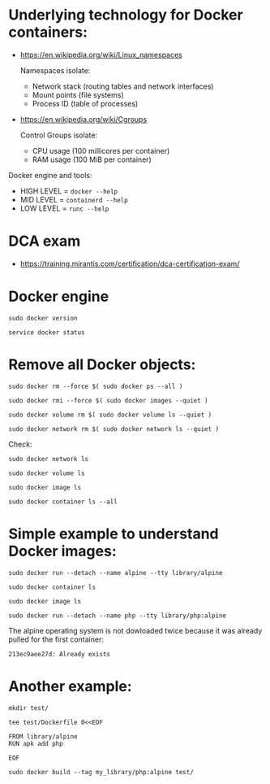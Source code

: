 # Underlying technology for Docker containers:
* https://en.wikipedia.org/wiki/Linux_namespaces
  
  Namespaces isolate:
  * Network stack (routing tables and network interfaces)
  * Mount points (file systems)
  * Process ID (table of processes)
* https://en.wikipedia.org/wiki/Cgroups
  
  Control Groups isolate:
  * CPU usage (100 millicores per container)
  * RAM usage (100 MiB per container)

Docker engine and tools:
  * HIGH LEVEL = `docker --help`
  * MID LEVEL = `containerd --help`
  * LOW LEVEL = `runc --help`

# DCA exam
* https://training.mirantis.com/certification/dca-certification-exam/

# Docker engine
```
sudo docker version
```

```
service docker status
```
# Remove all Docker objects:
```
sudo docker rm --force $( sudo docker ps --all )

sudo docker rmi --force $( sudo docker images --quiet )

sudo docker volume rm $( sudo docker volume ls --quiet )

sudo docker network rm $( sudo docker network ls --quiet )
```
Check:
```
sudo docker network ls

sudo docker volume ls

sudo docker image ls

sudo docker container ls --all
```

# Simple example to understand Docker images:
```
sudo docker run --detach --name alpine --tty library/alpine

sudo docker container ls

sudo docker image ls

sudo docker run --detach --name php --tty library/php:alpine
```
The alpine operating system is not dowloaded twice because it was already pulled for the first container:
```
213ec9aee27d: Already exists
```

# Another example:

```
mkdir test/

tee test/Dockerfile 0<<EOF

FROM library/alpine
RUN apk add php

EOF

sudo docker build --tag my_library/php:alpine test/
```
